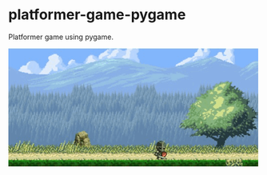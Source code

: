 # platformer-game-pygame

 Platformer game using pygame. 


![](https://github.com/dvnDC/platformer-game/blob/main/preview.gif)
